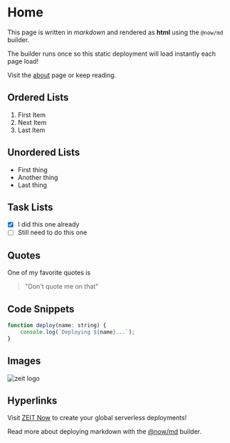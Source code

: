 # Home

This page is written in *markdown* and rendered as **html** using the `@now/md` builder.

The builder runs once so this static deployment will load instantly each page load!

Visit the [about](./about) page or keep reading.

## Ordered Lists

1. First Item
2. Next Item
3. Last Item

## Unordered Lists

* First thing
* Another thing
* Last thing

## Task Lists

- [x] I did this one already
- [ ] Still need to do this one

## Quotes

One of my favorite quotes is

> "Don't quote me on that"

## Code Snippets

```js
function deploy(name: string) {
    console.log(`Deploying ${name}...`);
}
```

## Images

![zeit logo](https://assets.zeit.co/image/upload/front/assets/design/zeit-black-full-logo.svg)

## Hyperlinks

Visit [ZEIT Now](https://zeit.co/now) to create your global serverless deployments!

Read more about deploying markdown with the [@now/md](https://zeit.co/docs/v2/deployments/official-builders/markdown-now-md) builder.